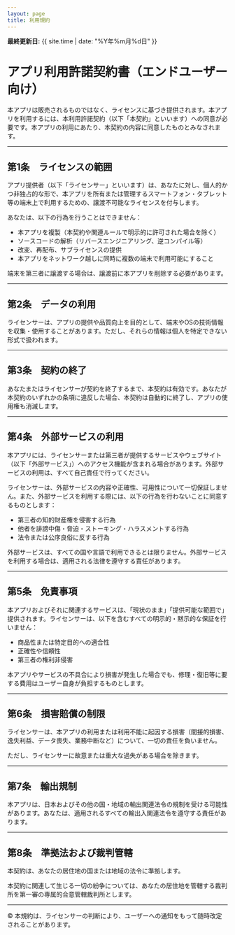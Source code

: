 ```yaml
---
layout: page
title: 利用規約
---
```


**最終更新日:** {{ site.time | date: "%Y年%m月%d日" }}

# アプリ利用許諾契約書（エンドユーザー向け）

本アプリは販売されるものではなく、ライセンスに基づき提供されます。本アプリを利用するには、本利用許諾契約（以下「本契約」といいます）への同意が必要です。本アプリの利用にあたり、本契約の内容に同意したものとみなされます。

---

## 第1条　ライセンスの範囲

アプリ提供者（以下「ライセンサー」といいます）は、あなたに対し、個人的かつ非独占的な形で、本アプリを所有または管理するスマートフォン・タブレット等の端末上で利用するための、譲渡不可能なライセンスを付与します。

あなたは、以下の行為を行うことはできません：

- 本アプリを複製（本契約や関連ルールで明示的に許可された場合を除く）
- ソースコードの解析（リバースエンジニアリング、逆コンパイル等）
- 改変、再配布、サブライセンスの提供
- 本アプリをネットワーク越しに同時に複数の端末で利用可能にすること

端末を第三者に譲渡する場合は、譲渡前に本アプリを削除する必要があります。

---

## 第2条　データの利用

ライセンサーは、アプリの提供や品質向上を目的として、端末やOSの技術情報を収集・使用することがあります。ただし、それらの情報は個人を特定できない形式で扱われます。

---

## 第3条　契約の終了

あなたまたはライセンサーが契約を終了するまで、本契約は有効です。あなたが本契約のいずれかの条項に違反した場合、本契約は自動的に終了し、アプリの使用権も消滅します。

---

## 第4条　外部サービスの利用

本アプリには、ライセンサーまたは第三者が提供するサービスやウェブサイト（以下「外部サービス」）へのアクセス機能が含まれる場合があります。外部サービスの利用は、すべて自己責任で行ってください。

ライセンサーは、外部サービスの内容や正確性、可用性について一切保証しません。また、外部サービスを利用する際には、以下の行為を行わないことに同意するものとします：

- 第三者の知的財産権を侵害する行為
- 他者を誹謗中傷・脅迫・ストーキング・ハラスメントする行為
- 法令または公序良俗に反する行為

外部サービスは、すべての国や言語で利用できるとは限りません。外部サービスを利用する場合は、適用される法律を遵守する責任があります。

---

## 第5条　免責事項

本アプリおよびそれに関連するサービスは、「現状のまま」「提供可能な範囲で」提供されます。ライセンサーは、以下を含むすべての明示的・黙示的な保証を行いません：

- 商品性または特定目的への適合性
- 正確性や信頼性
- 第三者の権利非侵害

本アプリやサービスの不具合により損害が発生した場合でも、修理・復旧等に要する費用はユーザー自身が負担するものとします。

---

## 第6条　損害賠償の制限

ライセンサーは、本アプリの利用または利用不能に起因する損害（間接的損害、逸失利益、データ喪失、業務中断など）について、一切の責任を負いません。

ただし、ライセンサーに故意または重大な過失がある場合を除きます。

---

## 第7条　輸出規制

本アプリは、日本およびその他の国・地域の輸出関連法令の規制を受ける可能性があります。あなたは、適用されるすべての輸出入関連法令を遵守する責任があります。

---

## 第8条　準拠法および裁判管轄

本契約は、あなたの居住地の国または地域の法令に準拠します。

本契約に関連して生じる一切の紛争については、あなたの居住地を管轄する裁判所を第一審の専属的合意管轄裁判所とします。

---

© 本規約は、ライセンサーの判断により、ユーザーへの通知をもって随時改定されることがあります。
